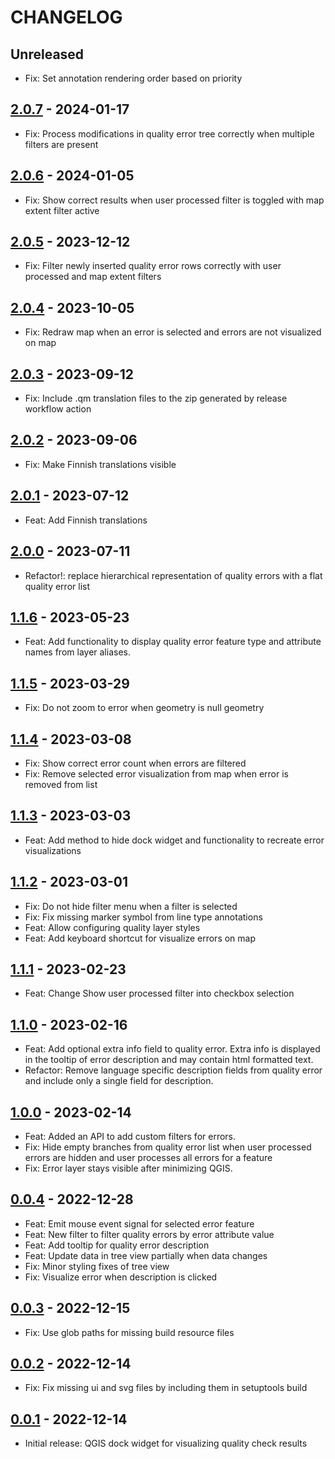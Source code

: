 # CHANGELOG

## Unreleased

- Fix: Set annotation rendering order based on priority

## [2.0.7] - 2024-01-17

- Fix: Process modifications in quality error tree correctly when multiple filters are present

## [2.0.6] - 2024-01-05

- Fix: Show correct results when user processed filter is toggled with map extent filter active

## [2.0.5] - 2023-12-12

- Fix: Filter newly inserted quality error rows correctly with user processed and map extent filters

## [2.0.4] - 2023-10-05

- Fix: Redraw map when an error is selected and errors are not visualized on map

## [2.0.3] - 2023-09-12

- Fix: Include .qm translation files to the zip generated by release workflow action

## [2.0.2] - 2023-09-06

- Fix: Make Finnish translations visible

## [2.0.1] - 2023-07-12

- Feat: Add Finnish translations

## [2.0.0] - 2023-07-11

- Refactor!: replace hierarchical representation of quality errors with a flat quality error list

## [1.1.6] - 2023-05-23

- Feat: Add functionality to display quality error feature type and attribute names from layer aliases.

## [1.1.5] - 2023-03-29

- Fix: Do not zoom to error when geometry is null geometry

## [1.1.4] - 2023-03-08

- Fix: Show correct error count when errors are filtered
- Fix: Remove selected error visualization from map when error is removed from list

## [1.1.3] - 2023-03-03

- Feat: Add method to hide dock widget and functionality to recreate error visualizations

## [1.1.2] - 2023-03-01

- Fix: Do not hide filter menu when a filter is selected
- Fix: Fix missing marker symbol from line type annotations
- Feat: Allow configuring quality layer styles
- Feat: Add keyboard shortcut for visualize errors on map

## [1.1.1] - 2023-02-23

- Feat: Change Show user processed filter into checkbox selection

## [1.1.0] - 2023-02-16

- Feat: Add optional extra info field to quality error. Extra info is displayed in the tooltip of error description and may contain html formatted text.
- Refactor: Remove language specific description fields from quality error and include only a single field for description.

## [1.0.0] - 2023-02-14

- Feat: Added an API to add custom filters for errors.
- Fix: Hide empty branches from quality error list when user processed errors are hidden and user processes all errors for a feature
- Fix: Error layer stays visible after minimizing QGIS.

## [0.0.4] - 2022-12-28

- Feat: Emit mouse event signal for selected error feature
- Feat: New filter to filter quality errors by error attribute value
- Feat: Add tooltip for quality error description
- Feat: Update data in tree view partially when data changes
- Fix: Minor styling fixes of tree view
- Fix: Visualize error when description is clicked

## [0.0.3] - 2022-12-15

- Fix: Use glob paths for missing build resource files

## [0.0.2] - 2022-12-14

- Fix: Fix missing ui and svg files by including them in setuptools build

## [0.0.1] - 2022-12-14

- Initial release: QGIS dock widget for visualizing quality check results

[0.0.1]: https://github.com/nlsfi/quality-result-gui/releases/tag/v0.0.1
[0.0.2]: https://github.com/nlsfi/quality-result-gui/releases/tag/v0.0.2
[0.0.3]: https://github.com/nlsfi/quality-result-gui/releases/tag/v0.0.3
[0.0.4]: https://github.com/nlsfi/quality-result-gui/releases/tag/v0.0.4
[1.0.0]: https://github.com/nlsfi/quality-result-gui/releases/tag/v1.0.0
[1.1.0]: https://github.com/nlsfi/quality-result-gui/releases/tag/v1.1.0
[1.1.1]: https://github.com/nlsfi/quality-result-gui/releases/tag/v1.1.1
[1.1.2]: https://github.com/nlsfi/quality-result-gui/releases/tag/v1.1.2
[1.1.3]: https://github.com/nlsfi/quality-result-gui/releases/tag/v1.1.3
[1.1.4]: https://github.com/nlsfi/quality-result-gui/releases/tag/v1.1.4
[1.1.5]: https://github.com/nlsfi/quality-result-gui/releases/tag/v1.1.5
[1.1.6]: https://github.com/nlsfi/quality-result-gui/releases/tag/v1.1.6
[2.0.0]: https://github.com/nlsfi/quality-result-gui/releases/tag/v2.0.0
[2.0.1]: https://github.com/nlsfi/quality-result-gui/releases/tag/v2.0.1
[2.0.2]: https://github.com/nlsfi/quality-result-gui/releases/tag/v2.0.2
[2.0.3]: https://github.com/nlsfi/quality-result-gui/releases/tag/v2.0.3
[2.0.4]: https://github.com/nlsfi/quality-result-gui/releases/tag/v2.0.4
[2.0.5]: https://github.com/nlsfi/quality-result-gui/releases/tag/v2.0.5
[2.0.6]: https://github.com/nlsfi/quality-result-gui/releases/tag/v2.0.6
[2.0.7]: https://github.com/nlsfi/quality-result-gui/releases/tag/v2.0.7
